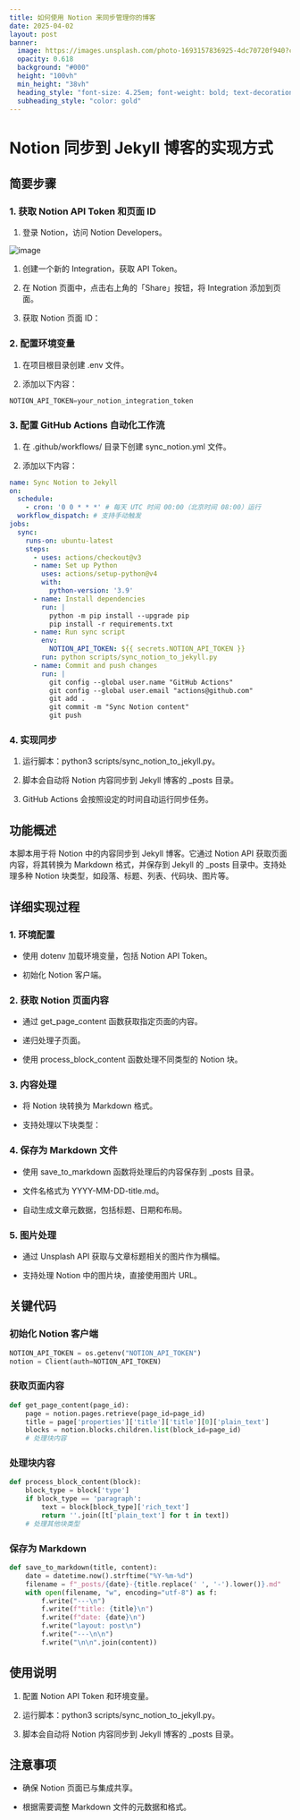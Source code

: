 ```yaml
---
title: 如何使用 Notion 来同步管理你的博客
date: 2025-04-02
layout: post
banner:
  image: https://images.unsplash.com/photo-1693157836925-4dc70720f940?crop=entropy&cs=tinysrgb&fit=max&fm=jpg&ixid=M3w2OTIwMzJ8MHwxfHJhbmRvbXx8fHx8fHx8fDE3NDM1OTc2OTJ8&ixlib=rb-4.0.3&q=80&w=1080
  opacity: 0.618
  background: "#000"
  height: "100vh"
  min_height: "38vh"
  heading_style: "font-size: 4.25em; font-weight: bold; text-decoration: underline"
  subheading_style: "color: gold"
---
```


# Notion 同步到 Jekyll 博客的实现方式

## 简要步骤

### 1. 获取 Notion API Token 和页面 ID

1. 登录 Notion，访问 Notion Developers。

![image](https://prod-files-secure.s3.us-west-2.amazonaws.com/a7a0cc5a-89b9-4cda-8686-1fba0ca52f40/d19c1afe-dea5-4312-9333-786b0ba83054/image.png?X-Amz-Algorithm=AWS4-HMAC-SHA256&X-Amz-Content-Sha256=UNSIGNED-PAYLOAD&X-Amz-Credential=ASIAZI2LB466U3343BQD%2F20250402%2Fus-west-2%2Fs3%2Faws4_request&X-Amz-Date=20250402T124132Z&X-Amz-Expires=3600&X-Amz-Security-Token=IQoJb3JpZ2luX2VjEGwaCXVzLXdlc3QtMiJHMEUCIQCjwR0%2B2s1I4hNYsO0cDwtQ7zPmgab06ZxeAHnzfBvxZwIgZS7PK5UKls019rd5O7LaCwhUpAlFcLQvS9fBMAqGpBkqiAQI1f%2F%2F%2F%2F%2F%2F%2F%2F%2F%2FARAAGgw2Mzc0MjMxODM4MDUiDBSSaY%2BxF%2F0QMuVTaCrcAwhOtA289Utg5W%2BsLcQRff9L%2BzMJnVom3SbHktF%2FUe87QAsWbe8bJ%2BnVn%2B7UC1MHAiaIXX7VSHl9rAP3fFS8OrcJRiHUkodEAKzPQ8t18FWmaHqV4qySutWkK6cQazOH3eaB6hJqD349tlUiU%2FRwGVR%2BVdty5j%2FdCVN4QXiF3aJGlidBTdNlTh6wWV1ciRLoCJrtSIWQ0E2jI772NN%2BxuUdBM9i6S%2BaNnJMlyZ1QPWAG5IQw7AzE0MtGb2cF%2FksEPRBrF%2BlYCUZn%2FLnb1EP3bMBzgEsRx1a9rh5WgwTDBIBgCp%2FwBM1dEYyU2rmXUU8406YIfyoLX%2F%2B%2B2v%2F5Zqan6sl3lvidaKstisXPjYJNtfja6EzAn7msa4UnxynAmj1F7noecfC3BHYX12cOUjeluWvh5uLiXaiOkzk%2BUDQNHbrTPCx6REwCXK6hd3ABMG4wSM7%2FUw1V%2BA3UJnCHqWEY71QgjGYUFvzGgwmajh4i1mKgkO2JWVzuzCLZS2X9r00aUXWmREdyJaqJs4kG1%2FT9FxtnLxjwwWY5gR8fnyadepCQV%2BC2sCgBz%2BvGUFQ9LGU1rcAO7lowGT0wM8qBJd5FLX%2BtHk2tFGbQt3SCrimHztHG2hlsvwHXBlTaxuHiMI3EtL8GOqUBi39w4mvBdjDo4LRZiMQIsQqjdxpMkYllrIAgjBZK5veRfAkC7a76lydllOQH9PZpK4s0zqbsSAgozNlBT3lf%2BHu7ImYCoNbJeJBupWspf8J4TuZdHDVi%2F2rdaNbMRb%2FvwbXovjlPlzk3KvJuRpo6pz92BgvTrbMjXdSySls3uwipyvTHo8hPoC7E5o2YIeEUadHIyt661bbGq6Q9FUMyrWWjiFai&X-Amz-Signature=a7262c83d792305d6492debb3154de36b0690fddc8c2ce91cbd11c28a4be34e2&X-Amz-SignedHeaders=host&x-id=GetObject)

1. 创建一个新的 Integration，获取 API Token。

1. 在 Notion 页面中，点击右上角的「Share」按钮，将 Integration 添加到页面。

1. 获取 Notion 页面 ID：


### 2. 配置环境变量

1. 在项目根目录创建 .env 文件。

1. 添加以下内容：

```javascript
NOTION_API_TOKEN=your_notion_integration_token
```

### 3. 配置 GitHub Actions 自动化工作流

1. 在 .github/workflows/ 目录下创建 sync_notion.yml 文件。

1. 添加以下内容：

```yaml
name: Sync Notion to Jekyll
on:
  schedule:
    - cron: '0 0 * * *' # 每天 UTC 时间 00:00（北京时间 08:00）运行
  workflow_dispatch: # 支持手动触发
jobs:
  sync:
    runs-on: ubuntu-latest
    steps:
      - uses: actions/checkout@v3
      - name: Set up Python
        uses: actions/setup-python@v4
        with:
          python-version: '3.9'
      - name: Install dependencies
        run: |
          python -m pip install --upgrade pip
          pip install -r requirements.txt
      - name: Run sync script
        env:
          NOTION_API_TOKEN: ${{ secrets.NOTION_API_TOKEN }}
        run: python scripts/sync_notion_to_jekyll.py
      - name: Commit and push changes
        run: |
          git config --global user.name "GitHub Actions"
          git config --global user.email "actions@github.com"
          git add .
          git commit -m "Sync Notion content"
          git push
```

### 4. 实现同步

1. 运行脚本：python3 scripts/sync_notion_to_jekyll.py。

1. 脚本会自动将 Notion 内容同步到 Jekyll 博客的 _posts 目录。

1. GitHub Actions 会按照设定的时间自动运行同步任务。

## 功能概述

本脚本用于将 Notion 中的内容同步到 Jekyll 博客。它通过 Notion API 获取页面内容，将其转换为 Markdown 格式，并保存到 Jekyll 的 _posts 目录中。支持处理多种 Notion 块类型，如段落、标题、列表、代码块、图片等。

## 详细实现过程

### 1. 环境配置

- 使用 dotenv 加载环境变量，包括 Notion API Token。

- 初始化 Notion 客户端。

### 2. 获取 Notion 页面内容

- 通过 get_page_content 函数获取指定页面的内容。

- 递归处理子页面。

- 使用 process_block_content 函数处理不同类型的 Notion 块。

### 3. 内容处理

- 将 Notion 块转换为 Markdown 格式。

- 支持处理以下块类型：


### 4. 保存为 Markdown 文件

- 使用 save_to_markdown 函数将处理后的内容保存到 _posts 目录。

- 文件名格式为 YYYY-MM-DD-title.md。

- 自动生成文章元数据，包括标题、日期和布局。

### 5. 图片处理

- 通过 Unsplash API 获取与文章标题相关的图片作为横幅。

- 支持处理 Notion 中的图片块，直接使用图片 URL。

## 关键代码

### 初始化 Notion 客户端

```python
NOTION_API_TOKEN = os.getenv("NOTION_API_TOKEN")
notion = Client(auth=NOTION_API_TOKEN)
```

### 获取页面内容

```python
def get_page_content(page_id):
    page = notion.pages.retrieve(page_id=page_id)
    title = page['properties']['title']['title'][0]['plain_text']
    blocks = notion.blocks.children.list(block_id=page_id)
    # 处理块内容
```

### 处理块内容

```python
def process_block_content(block):
    block_type = block['type']
    if block_type == 'paragraph':
        text = block[block_type]['rich_text']
        return ''.join([t['plain_text'] for t in text])
    # 处理其他块类型
```

### 保存为 Markdown

```python
def save_to_markdown(title, content):
    date = datetime.now().strftime("%Y-%m-%d")
    filename = f"_posts/{date}-{title.replace(' ', '-').lower()}.md"
    with open(filename, "w", encoding="utf-8") as f:
        f.write("---\n")
        f.write(f"title: {title}\n")
        f.write(f"date: {date}\n")
        f.write("layout: post\n")
        f.write("---\n\n")
        f.write("\n\n".join(content))
```

## 使用说明

1. 配置 Notion API Token 和环境变量。

1. 运行脚本：python3 scripts/sync_notion_to_jekyll.py。

1. 脚本会自动将 Notion 内容同步到 Jekyll 博客的 _posts 目录。

## 注意事项

- 确保 Notion 页面已与集成共享。

- 根据需要调整 Markdown 文件的元数据和格式。